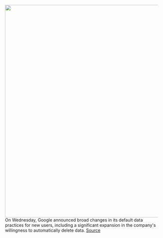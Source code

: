 <img src='https://cdn.vox-cdn.com/thumbor/ajO24bigKxwfbQOMK_c50yvnC-w=/0x0:2040x1360/1200x800/filters:focal(857x517:1183x843)/cdn.vox-cdn.com/uploads/chorus_image/image/66975909/acastro_180427_1777_0001.0.jpg' width='700px' /><br/>
On Wednesday, Google announced broad changes in its default data practices for new users, including a significant expansion in the company's willingness to automatically delete data.
<a href='https://www.theverge.com/2020/6/24/21301718/google-auto-delete-location-search-history-default-myactivity'> Source <a/>